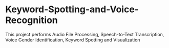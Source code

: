 # Keyword-Spotting-and-Voice-Recognition
This project performs  Audio File Processing, Speech-to-Text Transcription, Voice Gender Identification, Keyword Spotting and Visualization
